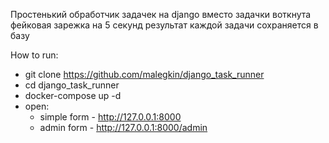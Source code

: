 Простенький обработчик задачек на django
вместо задачки воткнута фейковая зарежка на 5 секунд
результат каждой задачи сохраняется в базу


How to run:
* git clone https://github.com/malegkin/django_task_runner
* cd django_task_runner
* docker-compose up -d 
* open: 
  * simple form - http://127.0.0.1:8000
  * admin form - http://127.0.0.1:8000/admin
